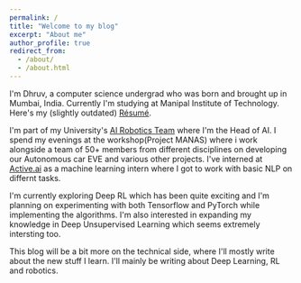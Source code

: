 ```yaml
---
permalink: /
title: "Welcome to my blog"
excerpt: "About me"
author_profile: true
redirect_from: 
  - /about/
  - /about.html
---
```


I'm Dhruv, a computer science undergrad who was born and brought up in Mumbai, India. Currently I'm studying at Manipal Institute of Technology. Here's my (slightly outdated) [Résumé](https://demoAccount0205.github.io/Resume.pdf).

I'm part of my University's [AI Robotics Team](http://projectmanas.in) where I'm the Head of AI. I spend my evenings at the workshop(Project MANAS) where i work alongside a team of 50+ members from different disciplines on developing our Autonomous car EVE and various other projects. I've interned at [Active.ai](https://active.ai/) as a machine learning intern where I got to work with basic NLP on differnt tasks.

I'm currently exploring Deep RL which has been quite exciting and I'm planning on experimenting with both Tensorflow and PyTorch while implementing the algorithms. I'm also interested in expanding my knowledge in Deep Unsupervised Learning which seems extremely intersting too.

This blog will be a bit more on the technical side, where I'll mostly write about the new stuff I learn. I'll mainly be writing about Deep Learning, RL and robotics. 